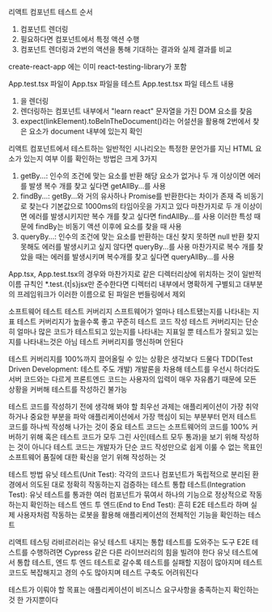 리액트 컴포넌트 테스트 순서
1. 컴포넌트 렌더링
2. 필요하다면 컴포넌트에서 특정 액션 수행
3. 컴포넌트 렌더링과 2번의 액션을 통해 기대하는 결과와 실제 결과를 비교

create-react-app 에는 이미 react-testing-library가 포함

App.test.tsx 파일이 App.tsx 파일을 테스트
App.test.tsx 파일 테스트 내용
1. <App/>을 렌더링
2. 렌더링하는 컴포넌트 내부에서 "learn react" 문자열을 가진 DOM 요소를 찾음
3. expect(linkElement).toBeInTheDocument()라는 어설션을 활용해 2번에서 찾은 요소가 document 내부에 있는지 확인

리액트 컴포넌트에서 테스트하는 일반적인 시나리오는 특정한 문언가를 지닌 HTML 요소가 있는지 여부
이를 확인하는 방법은 크게 3가지

1. getBy...: 인수의 조건에 맞는 요소를 반환 해당 요소가 없거나 두 개 이상이면 에러를 발생 복수 개를 찾고 싶다면 getAllBy...를 사용
2. findBy...: getBy...와 거의 유사하나 Promise를 반환한다는 차이가 존재 즉 비동기로 찾는다 기본값으로 1000ms의 타임아웃을 가지고 있다 
    마찬가지로 두 개 이상이면 에러를 발생시키지만 복수 개를 찾고 싶다면 findAllBy...를 사용 이러한 특성 때문에 findBy는 비동기 액션 이후에 
    요소를 찾을 때 사용
3. queryBy...: 인수의 조건에 맞는 요소를 반환하는 대신 찾지 못하면 null 반환 찾지 못해도 에러를 발생시키고 싶지 않다면 queryBy...를 사용
    마찬가지로 복수 개를 찾았을 때는 에러를 발생시키며 복수개를 찾고 싶다면 queryAllBy...를 사용

App.tsx, App.test.tsx의 경우와 마찬가지로 같은 디렉터리상에 위치하는 것이 일반적 
이름 규칙인 *.test.{t|s}jsx만 준수한다면 디렉터리 내부에서 명확하게 구별되고 대부분의 프레임워크가 이러한 이름으로 된 파일은 번들링에서 제외

소프트웨어 테스트
테스트 커버리지
스프트웨어가 얼마나 테스트됐는지를 나타내는 지표
테스트 커버리지가 높을수록 좋고 꾸준히 테스트 코드 작성
테스트 커버리지는 단순히 얼마나 많은 코드가 테스트되고 있는지를 나타내는 지표일 뿐 테스트가 잘되고 있는지를 나타내느것은 아님
테스트 커버리지를 맹신하며 안된다

테스트 커버리지를 100%까지 끌어올릴 수 있는 상황은 생각보다 드물다
TDD(Test Driven Development: 테스트 주도 개발) 개발론을 차용해 테스트를 우선시 하더라도 서버 코드와는 다르게 프론트엔드 코드는 
사용자의 입력이 매우 자유롭기 때문에 모든 상황을 커버해 테스트를 작성하긴 불가능

테스트 코드를 작성하기 전에 생각해 봐야 할 최우선 과제는 애플리케이션이 가장 취약하거나 중요한 부분을 파악
애플리케이션에서 가장 핵심이 되는 부분부터 먼저 테스트 코드를 하나씩 작성해 나가는 것이 중요
테스트 코드는 소프트웨어의 코드를 100% 커버하기 위해 혹은 테스트 코드가 모두 그린 사인(테스트 모두 통과)을 보기 위해 작성하는 것이 아니다
테스트 코드는 개발자가 단순 코드 작성만으로 쉽게 이룰 수 없는 목표인 소프트웨어 품질에 대한 확신을 얻기 위해 작성하는 것

테스트 방법
유닛 테스트(Unit Test): 각각의 코드나 컴포넌트가 독립적으로 분리된 환경에서 의도된 대로 정확히 작동하는지 검증하는 테스트
통합 테스트(Integration Test): 유닛 테스트를 통과한 여러 컴포넌트가 묶여서 하나의 기능으로 정상적으로 작동하는지 확인하는 테스트
엔드 투 엔드(End to End Test): 흔히 E2E 테스트라 하며 실제 사용자처럼 작동하는 로봇을 활용해 애플리케이션의 전체적인 기능을 확인하는 테스트

리액트 테스팅 라비르러리는 유닛 테스트 내지는 통합 테스트를 도와주는 도구
E2E 테스트를 수행하려면 Cypress 같은 다른 라이브러리의 힘을 빌려야 한다
유닛 테스트에서 통합 테스트, 엔드 투 엔드 테스트로 갈수록 테스트를 실패할 지점이 많아지며 테스트 코드도 복잡해지고 경의 수도 많아지며 테스트 구축도 어려워진다

테스트가 이뤄야 할 목표는 애플리케이션이 비즈니스 요구사항을 충족하는지 확인하는 것 한 가지뿐이다